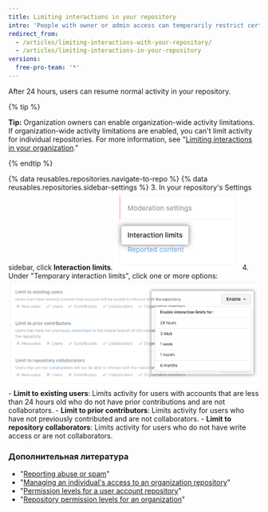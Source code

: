 ```yaml
---
title: Limiting interactions in your repository
intro: 'People with owner or admin access can temporarily restrict certain users from commenting, opening issues, or creating pull requests in your public repository to enforce a period of limited activity.'
redirect_from:
  - /articles/limiting-interactions-with-your-repository/
  - /articles/limiting-interactions-in-your-repository
versions:
  free-pro-team: '*'
---
```


After 24 hours, users can resume normal activity in your repository.

{% tip %}

**Tip:** Organization owners can enable organization-wide activity limitations. If organization-wide activity limitations are enabled, you can't limit activity for individual repositories. For more information, see "[Limiting interactions in your organization](/articles/limiting-interactions-in-your-organization)."

{% endtip %}

{% data reusables.repositories.navigate-to-repo %}
{% data reusables.repositories.sidebar-settings %}
3. In your repository's Settings sidebar, click **Interaction limits**. ![Interaction limits in repository settings ](/assets/images/help/repository/repo-settings-interaction-limits.png)
4. Under "Temporary interaction limits", click one or more options: ![Temporary interaction limit options](/assets/images/help/repository/temporary-interaction-limits-options.png)
    - **Limit to existing users**: Limits activity for users with accounts that are less than 24 hours old who do not have prior contributions and are not collaborators.
    - **Limit to prior contributors**: Limits activity for users who have not previously contributed and are not collaborators.
    - **Limit to repository collaborators**: Limits activity for users who do not have write access or are not collaborators.

### Дополнительная литература
- "[Reporting abuse or spam](/articles/reporting-abuse-or-spam)"
- "[Managing an individual's access to an organization repository](/articles/managing-an-individual-s-access-to-an-organization-repository)"
- "[Permission levels for a user account repository](/articles/permission-levels-for-a-user-account-repository)"
- "[Repository permission levels for an organization](/articles/repository-permission-levels-for-an-organization)"

